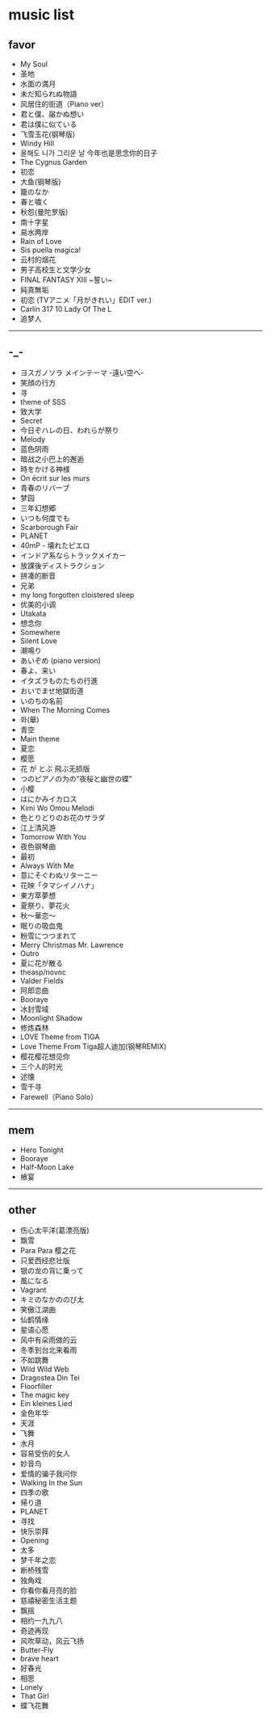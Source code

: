 # music list

## favor
- My Soul
- 圣地
- 水面の満月
- 未だ知られぬ物語
- 风居住的街道（Piano ver）
- 君と僕、届かぬ想い
- 君は僕に似ている
- 飞雪玉花(钢琴版)
- Windy Hill
- 올해도 니가 그리운 날 今年也是思念你的日子
- The Cygnus Garden
- 初恋
- 大鱼(钢琴版)
- 籠のなか
- 春と嘯く
- 秋怨(曼陀罗版)
- 南十字星
- 易水两岸
- Rain of Love
- Sis puella magica!
- 云村的烟花
- 男子高校生と文学少女
- FINAL FANTASY XIII ~誓い~
- 純真無垢
- 初恋 (TVアニメ「月がきれい」EDIT ver.)
- Carlin 317 10 Lady Of The L
- 追梦人

---
## -_-
- ヨスガノソラ メインテーマ -遠い空へ-
- 笑顔の行方
- 寻
- theme of SSS
- 致大学
- Secret
- 今日ぞハレの日、われらが祭り
- Melody
- 蓝色阴雨
- 暗战之小巴上的邂逅
- 時をかける神様
- On écrit sur les murs
- 青春のリバーブ
- 梦园
- 三年幻想郷
- いつも何度でも
- Scarborough Fair
- PLANET
- 40mP - 壊れたピエロ
- インドア系ならトラックメイカー
- 放課後ディストラクション
- 拼凑的断音
- 兄弟
- my long forgotten cloistered sleep
- 优美的小调
- Utakata
- 想念你
- Somewhere
- Silent Love
- 潮鳴り
- あいぞめ (piano version)
- 春よ、来い
- イタズラものたちの行進
- おいでませ地獄街道
- いのちの名前
- When The Morning Comes
- 화(華)
- 青空
- Main theme
- 夏恋
- 樱愿
- 花 が とぶ 飛ぶ无损版
- つのピアノの为の“夜桜と幽世の蝶”
- 小樱
- はにかみイカロス
- Kimi Wo Omou Melodi
- 色とりどりのお花のサラダ
- 江上清风游
- Tomorrow With You
- 夜色钢琴曲
- 最初
- Always With Me
- 意にそぐわぬリターニー
- 花映「タマシイノハナ」
- 東方萃夢想
- 夏祭り、夢花火
- 秋～華恋～
- 眠りの吸血鬼
- 粉雪につつまれて
- Merry Christmas Mr. Lawrence
- Outro
- 夏に花が散る
- theasp/novnc
- Valder Fields
- 阿郎恋曲
- Booraye
- 冰封雪域
- Moonlight Shadow
- 修炼森林
- LOVE Theme from TIGA
- Love Theme From Tiga超人迪加(钢琴REMIX)
- 樱花樱花想见你
- 三个人的时光 
- 述懐
- 雪千寻
- Farewell（Piano Solo）

---
## mem
- Hero Tonight
- Booraye
- Half-Moon Lake
- 飨宴

---
## other
- 伤心太平洋(葛漂亮版)
- 飘雪
- Para Para 樱之花
- 只爱西经悲壮版
- 银の龙の背に乗って
- 風になる
- Vagrant
- キミのなかののび太
- 笑傲江湖曲
- 仙鹤情缘
- 星语心愿
- 风中有朵雨做的云
- 冬季到台北来看雨 
- 不如跳舞
- Wild Wild Web
- Dragostea Din Tei
- Floorfiller
- The magic key
- Ein kleines Lied
- 金色年华
- 天涯
- 飞舞
- 水月
- 容易受伤的女人
- 妙音鸟
- 爱情的骗子我问你
- Walking In the Sun
- 四季の歌
- 帰り道
- PLANET
- 寻找
- 快乐崇拜
- Opening
- 太多
- 梦千年之恋
- 断桥残雪
- 独角戏
- 你看你看月亮的脸
- 慈禧秘密生活主题
- 飘摇
- 相约一九九八
- 奇迹再现
- 风吹草动，风云飞扬
- Butter-Fly
- brave heart
- 好春光
- 相思
- Lonely
- That Girl  
- 蝶飞花舞
